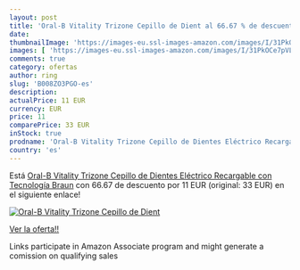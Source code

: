 ```yaml
---
layout: post
title: 'Oral-B Vitality Trizone Cepillo de Dient al 66.67 % de descuento'
date: 
thumbnailImage: 'https://images-eu.ssl-images-amazon.com/images/I/31PkOCe7pVL._SL200_.jpg'
images: [ 'https://images-eu.ssl-images-amazon.com/images/I/31PkOCe7pVL._SL200_.jpg' ]
comments: true
category: ofertas
author: ring
slug: 'B008ZO3PGO-es'
description:
actualPrice: 11 EUR
currency: EUR
price: 11
comparePrice: 33 EUR
inStock: true
prodname: 'Oral-B Vitality Trizone Cepillo de Dientes Eléctrico Recargable con Tecnología Braun'
country: 'es'
---
```


Está [Oral-B Vitality Trizone Cepillo de Dientes Eléctrico Recargable con Tecnología Braun](https://www.amazon.es/dp/B008ZO3PGO/?tag=tolees-21) con 66.67 de descuento por 11 EUR (original: 33 EUR) en el siguiente enlace!

[![Oral-B Vitality Trizone Cepillo de Dient](https://images-eu.ssl-images-amazon.com/images/I/31PkOCe7pVL._SL200_.jpg)](https://www.amazon.es/dp/B008ZO3PGO/?tag=tolees-21)

[Ver la oferta!!](https://www.amazon.es/dp/B008ZO3PGO/?tag=tolees-21)

Links participate in Amazon Associate program and might generate a comission on qualifying sales


